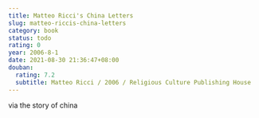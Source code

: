 ```yaml
---
title: Matteo Ricci's China Letters
slug: matteo-riccis-china-letters
category: book
status: todo
rating: 0
year: 2006-8-1
date: 2021-08-30 21:36:47+08:00
douban:
  rating: 7.2
  subtitle: Matteo Ricci / 2006 / Religious Culture Publishing House
---
```


via the story of china
